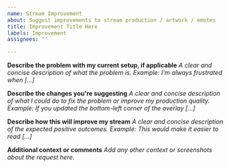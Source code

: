 ```yaml
---
name: Stream Improvement
about: Suggest improvements to stream production / artwork / emotes
title: Improvement Title Here
labels: Improvement
assignees: ''

---
```


**Describe the problem with my current setup, if applicable**
*A clear and concise description of what the problem is. Example: I'm always frustrated when [...]*

**Describe the changes you're suggesting**
*A clear and concise description of what I could do to fix the problem or improve my production quality. Example: If you updated the bottom-left corner of the overlay [...]*

**Describe how this will improve my stream**
*A clear and concise description of the expected positive outcomes. Example: This would make it easier to read [...]*

**Additional context or comments**
*Add any other context or screenshots about the request here.*
